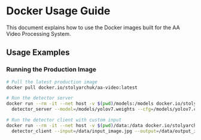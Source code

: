 # Docker Usage Guide

This document explains how to use the Docker images built for the AA Video Processing System.

## Usage Examples

### Running the Production Image

```bash
# Pull the latest production image
docker pull docker.io/stolyarchuk/aa-video:latest

# Run the detector server
docker run --rm -it --net host -v $(pwd)/models:/models docker.io/stolyarchuk/aa-video:latest \
  detector_server --model=/models/yolov7.weights --cfg=/models/yolov7.cfg

# Run the detector client with custom input
docker run --rm -it --net host -v $(pwd)/data:/data docker.io/stolyarchuk/aa-video:latest \
  detector_client --input=/data/input_image.jpg --output=/data/output_image.jpg
```
